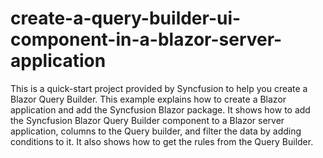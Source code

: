 # create-a-query-builder-ui-component-in-a-blazor-server-application
This is a quick-start project provided by Syncfusion to help you create a Blazor Query Builder. This example explains how to create a Blazor application and add the Syncfusion Blazor package. It shows how to add the Syncfusion Blazor Query Builder component to a Blazor server application, columns to the Query builder, and filter the data by adding conditions to it. It also shows how to get the rules from the Query Builder.
